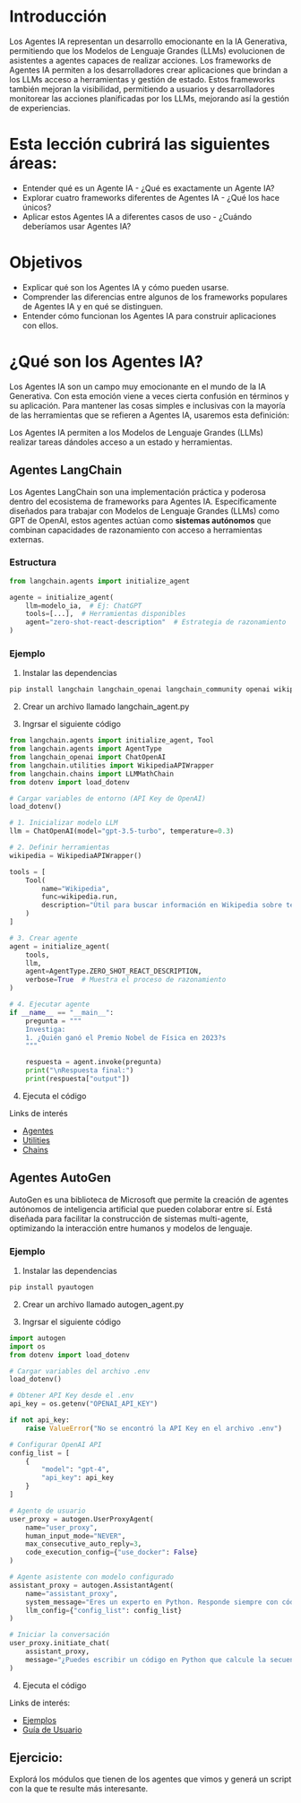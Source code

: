 # Introducción
Los Agentes IA representan un desarrollo emocionante en la IA Generativa, permitiendo que los Modelos de Lenguaje Grandes (LLMs) evolucionen de asistentes a agentes capaces de realizar acciones. Los frameworks de Agentes IA permiten a los desarrolladores crear aplicaciones que brindan a los LLMs acceso a herramientas y gestión de estado. Estos frameworks también mejoran la visibilidad, permitiendo a usuarios y desarrolladores monitorear las acciones planificadas por los LLMs, mejorando así la gestión de experiencias.

# Esta lección cubrirá las siguientes áreas:
- Entender qué es un Agente IA - ¿Qué es exactamente un Agente IA?
- Explorar cuatro frameworks diferentes de Agentes IA - ¿Qué los hace únicos?
- Aplicar estos Agentes IA a diferentes casos de uso - ¿Cuándo deberíamos usar Agentes IA?

# Objetivos
- Explicar qué son los Agentes IA y cómo pueden usarse.
- Comprender las diferencias entre algunos de los frameworks populares de Agentes IA y en qué se distinguen.
- Entender cómo funcionan los Agentes IA para construir aplicaciones con ellos.

# ¿Qué son los Agentes IA?
Los Agentes IA son un campo muy emocionante en el mundo de la IA Generativa. Con esta emoción viene a veces cierta confusión en términos y su aplicación. Para mantener las cosas simples e inclusivas con la mayoría de las herramientas que se refieren a Agentes IA, usaremos esta definición:

Los Agentes IA permiten a los Modelos de Lenguaje Grandes (LLMs) realizar tareas dándoles acceso a un estado y herramientas.

## Agentes LangChain  
Los Agentes LangChain son una implementación práctica y poderosa dentro del ecosistema de frameworks para Agentes IA. Específicamente diseñados para trabajar con Modelos de Lenguaje Grandes (LLMs) como GPT de OpenAI, estos agentes actúan como **sistemas autónomos** que combinan capacidades de razonamiento con acceso a herramientas externas.

### Estructura
```python
from langchain.agents import initialize_agent

agente = initialize_agent(
    llm=modelo_ia,  # Ej: ChatGPT
    tools=[...],  # Herramientas disponibles
    agent="zero-shot-react-description"  # Estrategia de razonamiento
)
```

### Ejemplo
1. Instalar las dependencias
```bash
pip install langchain langchain_openai langchain_community openai wikipedia

```

2. Crear un archivo llamado langchain_agent.py

3. Ingrsar el siguiente código
```python
from langchain.agents import initialize_agent, Tool
from langchain.agents import AgentType
from langchain_openai import ChatOpenAI
from langchain.utilities import WikipediaAPIWrapper
from langchain.chains import LLMMathChain
from dotenv import load_dotenv

# Cargar variables de entorno (API Key de OpenAI)
load_dotenv()

# 1. Inicializar modelo LLM
llm = ChatOpenAI(model="gpt-3.5-turbo", temperature=0.3)

# 2. Definir herramientas
wikipedia = WikipediaAPIWrapper()

tools = [
    Tool(
        name="Wikipedia",
        func=wikipedia.run,
        description="Útil para buscar información en Wikipedia sobre temas históricos, científicos o técnicos."
    )
]

# 3. Crear agente
agent = initialize_agent(
    tools,
    llm,
    agent=AgentType.ZERO_SHOT_REACT_DESCRIPTION,
    verbose=True  # Muestra el proceso de razonamiento
)

# 4. Ejecutar agente
if __name__ == "__main__":
    pregunta = """
    Investiga: 
    1. ¿Quién ganó el Premio Nobel de Física en 2023?s
    """

    respuesta = agent.invoke(pregunta)
    print("\nRespuesta final:")
    print(respuesta["output"])
```
4. Ejecuta el código


Links de interés
- [Agentes](https://python.langchain.com/v0.1/docs/modules/agents/agent_types/)
- [Utilities](https://api.python.langchain.com/en/latest/community/utilities.html)
- [Chains](https://python.langchain.com/v0.1/docs/modules/chains/)


## Agentes AutoGen
AutoGen es una biblioteca de Microsoft que permite la creación de agentes autónomos de inteligencia artificial que pueden colaborar entre sí. Está diseñada para facilitar la construcción de sistemas multi-agente, optimizando la interacción entre humanos y modelos de lenguaje.

### Ejemplo 
1. Instalar las dependencias
```bash
pip install pyautogen
```

2. Crear un archivo llamado autogen_agent.py

3. Ingrsar el siguiente código
```python
import autogen
import os
from dotenv import load_dotenv

# Cargar variables del archivo .env
load_dotenv()

# Obtener API Key desde el .env
api_key = os.getenv("OPENAI_API_KEY")

if not api_key:
    raise ValueError("No se encontró la API Key en el archivo .env")

# Configurar OpenAI API
config_list = [
    {
        "model": "gpt-4",
        "api_key": api_key
    }
]

# Agente de usuario
user_proxy = autogen.UserProxyAgent(
    name="user_proxy",
    human_input_mode="NEVER",
    max_consecutive_auto_reply=3,
    code_execution_config={"use_docker": False} 
)

# Agente asistente con modelo configurado
assistant_proxy = autogen.AssistantAgent(
    name="assistant_proxy",
    system_message="Eres un experto en Python. Responde siempre con código Python funcional.",
    llm_config={"config_list": config_list}
)

# Iniciar la conversación
user_proxy.initiate_chat(
    assistant_proxy,
    message="¿Puedes escribir un código en Python que calcule la secuencia de Fibonacci hasta el décimo término?"
)
``` 
4. Ejecuta el código

Links de interés:
- [Ejemplos](https://microsoft.github.io/autogen/0.2/docs/Examples/)
- [Guía de Usuario](https://microsoft.github.io/autogen/stable/user-guide/extensions-user-guide/index.html)


## Ejercicio:
Explorá los módulos que tienen de los agentes que vimos y generá un script con la que te resulte más interesante.